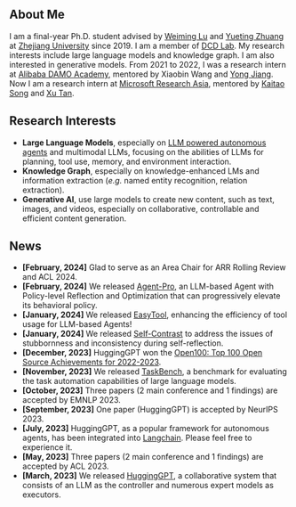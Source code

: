 ## About Me

I am a final-year Ph.D. student advised by [Weiming Lu](https://scholar.google.com/citations?user=H42slBQAAAAJ) and [Yueting Zhuang](https://person.zju.edu.cn/yzhuang) at [Zhejiang University](https://www.zju.edu.cn/english/) since 2019. I am a member of [DCD Lab](http://www.cs.zju.edu.cn/_upload/article/files/d4/45/e46a2ca6469693738d84d1fffc3f/262af9de-795a-4f36-8da5-35d2b4259c88.pdf). My research interests include large language models and knowledge graph. I am also interested in generative models. From 2021 to 2022, I was a research intern at [Alibaba DAMO Academy](https://damo.alibaba.com/), mentored by Xiaobin Wang and [Yong Jiang](https://jiangyong.site/). Now I am a research intern at [Microsoft Research Asia](https://www.msra.cn), mentored by [Kaitao Song](https://scholar.google.com/citations?user=LLk9dR8AAAAJ) and [Xu Tan](https://tan-xu.github.io/).

<!-- I received my B.S. degree from [Soochow University](http://eng.suda.edu.cn/) in 2019, supervised by [Zongzhang Zhang](https://ai.nju.edu.cn/zhangzongzhang/index.htm).  -->

<!-- [![](https://img.shields.io/badge/dynamic/json?label=CITATIONS&query=citationCount&url=https://api.semanticscholar.org/graph/v1/author/1471660296?fields=citationCount)](https://www.semanticscholar.org/author/Yongliang-Shen/1471660296)
[![](https://img.shields.io/badge/dynamic/json?label=PUBLICATIONS&query=paperCount&url=https://api.semanticscholar.org/graph/v1/author/1471660296?fields=paperCount)](https://www.semanticscholar.org/author/Yongliang-Shen/1471660296) -->

## Research Interests

- **Large Language Models**, especially on [LLM powered autonomous agents](https://lilianweng.github.io/posts/2023-06-23-agent/) and multimodal LLMs, focusing on the abilities of LLMs for planning, tool use, memory, and environment interaction.
- **Knowledge Graph**, especially on knowledge-enhanced LMs and information extraction (*e.g.* named entity recognition, relation extraction).
- **Generative AI**, use large models to create new content, such as text, images, and videos, especially on collaborative, controllable and efficient content generation.

## News

- **[February, 2024]** Glad to serve as an Area Chair for ARR Rolling Review and ACL 2024.
- **[February, 2024]** We released [Agent-Pro](https://arxiv.org/abs/2402.17574), an LLM-based Agent with Policy-level Reflection and Optimization that can progressively elevate its behavioral policy.
- **[January, 2024]** We released [EasyTool](https://arxiv.org/abs/2401.06201), enhancing the efficiency of tool usage for LLM-based Agents!
- **[January, 2024]** We released [Self-Contrast](https://arxiv.org/abs/2401.02009) to address the issues of stubbornness and inconsistency during self-reflection.
- **[December, 2023]** HuggingGPT won the [Open100: Top 100 Open Source Achievements for 2022-2023](https://www.benchcouncil.org/evaluation/opencs/annual.html).
- **[November, 2023]** We released [TaskBench](https://github.com/microsoft/JARVIS/tree/main/taskbench), a benchmark for evaluating the task automation capabilities of large language models.
- **[October, 2023]** Three papers (2 main conference and 1 findings) are accepted by EMNLP 2023.
- **[September, 2023]** One paper (HuggingGPT) is accepted by NeurIPS 2023.
- **[July, 2023]** HuggingGPT, as a popular framework for autonomous agents, has been integrated into [Langchain](https://github.com/langchain-ai/langchain/tree/da395f3182da57fa2a2f26d656b71f99f4a04481/libs/experimental/langchain_experimental/autonomous_agents/hugginggpt). Please feel free to experience it.
- **[May, 2023]** Three papers (2 main conference and 1 findings) are accepted by ACL 2023.
- **[March, 2023]** We released [HuggingGPT](https://github.com/microsoft/JARVIS), a collaborative system that consists of an LLM as the controller and numerous expert models as executors.